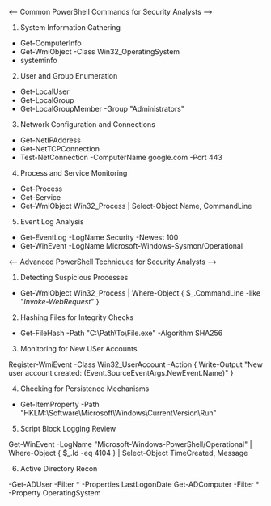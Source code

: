 <-- Common PowerShell Commands for Security Analysts -->

1. System Information Gathering

- Get-ComputerInfo
- Get-WmiObject -Class Win32_OperatingSystem
- systeminfo

2. User and Group Enumeration

- Get-LocalUser
- Get-LocalGroup
- Get-LocalGroupMember -Group "Administrators"

3. Network Configuration and Connections

- Get-NetIPAddress
- Get-NetTCPConnection
- Test-NetConnection -ComputerName google.com -Port 443

4. Process and Service Monitoring

- Get-Process
- Get-Service
- Get-WmiObject Win32_Process | Select-Object Name, CommandLine

5. Event Log Analysis

- Get-EventLog -LogName Security -Newest 100
- Get-WinEvent -LogName Microsoft-Windows-Sysmon/Operational

<-- Advanced PowerShell Techniques for Security Analysts -->

1. Detecting Suspicious Processes 

- Get-WmiObject Win32_Process | Where-Object { $_.CommandLine -like "*Invoke-WebRequest*" }

2. Hashing Files for Integrity Checks

- Get-FileHash -Path "C:\Path\To\File.exe" -Algorithm SHA256

3. Monitoring for New USer Accounts

Register-WmiEvent -Class Win32_UserAccount -Action {
    Write-Output "New user account created: $($Event.SourceEventArgs.NewEvent.Name)"
}

4. Checking for Persistence Mechanisms

- Get-ItemProperty -Path "HKLM:\Software\Microsoft\Windows\CurrentVersion\Run"

5. Script Block Logging Review

Get-WinEvent -LogName "Microsoft-Windows-PowerShell/Operational" | 
Where-Object { $_.Id -eq 4104 } | 
Select-Object TimeCreated, Message

6. Active Directory Recon

-Get-ADUser -Filter * -Properties LastLogonDate
Get-ADComputer -Filter * -Property OperatingSystem




